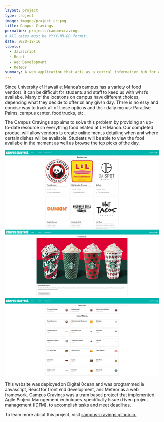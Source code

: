 ```yaml
---
layout: project
type: project
image: images/project_cc.png
title: Campus Cravings 
permalink: projects/campuscravings
# All dates must be YYYY-MM-DD format!
date: 2020-12-16
labels:
  - Javascript
  - React
  - Web Development
  - Meteor
summary: A web application that acts as a central information hub for all things food on the UH Manoa Campus.
---
```


Since University of Hawaii at Manoa’s campus has a variety of food vendors, it can be difficult for students and staff to keep up with what’s available. Many of the locations on campus have different choices, depending what they decide to offer on any given day. There is no easy and concise way to track all of these options and their daily menus: Paradise Palms, campus center, food trucks, etc.

The Campus Cravings app aims to solve this problem by providing an up-to-date resource on everything food related at UH Manoa. Our completed product will allow vendors to create online menus detailing when and where certain dishes will be available. Students will be able to view the food available in the moment as well as browse the top picks of the day.

<div class="ui huge rounded images">
  <img class="ui image" src="../images/cc-list.PNG">
  <img class="ui image" src="../images/cc-featured.PNG">
</div>
<div class="ui huge rounded images">
  <img class="ui image" src="../images/cc-favorites.PNG">
</div>

This website was deployed on Digital Ocean and was programmed in Javascript, React for front end development, and Meteor as a web framework. Campus Cravings was a team based project that implemented Agile Project Management techniques, specifically Issue driven project management (IDPM), to accomplish tasks and meet deadlines.

To learn more about this project, visit [campus-cravings.github.io.](https://campus-cravings.github.io/)

